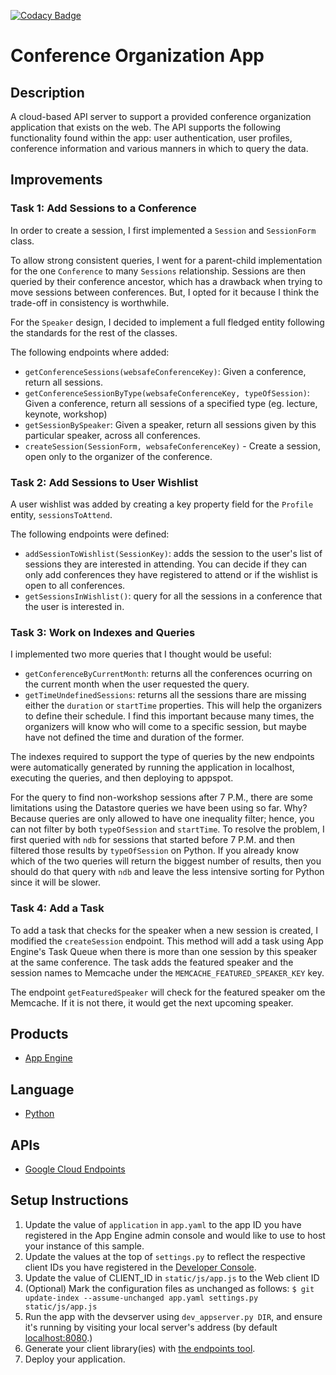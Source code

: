 [![Codacy Badge](https://api.codacy.com/project/badge/grade/651bb39277bb4f3e9fc901b611588c5b)](https://www.codacy.com/app/david-ojeda-lopez/conference-organization-app)

# Conference Organization App 

## Description

A cloud-based API server to support a provided conference organization application that exists on the web. The API supports the following functionality found within the app: user authentication, user profiles, conference information and various manners in which to query the data.

## Improvements

### Task 1: Add Sessions to a Conference

In order to create a session, I first implemented a `Session` and `SessionForm` class. 

To allow strong consistent queries, I went for a parent-child implementation for the one `Conference` to many `Sessions` relationship. Sessions are then queried by their conference ancestor, which has a drawback when trying to move sessions between conferences. But, I opted for it because I think the trade-off in consistency is worthwhile. 

For the `Speaker` design, I decided to implement a full fledged entity following the standards for the rest of the classes. 

The following endpoints where added: 

- `getConferenceSessions(websafeConferenceKey)`: Given a conference, return all sessions.
- `getConferenceSessionByType(websafeConferenceKey, typeOfSession)`: Given a conference, return all sessions of a specified type (eg. lecture, keynote, workshop)
- `getSessionBySpeaker`: Given a speaker, return all sessions given by this particular speaker, across all conferences.
- `createSession(SessionForm, websafeConferenceKey)` - Create a session, open only to the organizer of the conference.

### Task 2: Add Sessions to User Wishlist

A user wishlist was added by creating a key property field for the `Profile` entity, `sessionsToAttend`. 

The following endpoints were defined:

- `addSessionToWishlist(SessionKey)`: adds the session to the user's list of sessions they are interested in attending. You can decide if they can only add conferences they have registered to attend or if the wishlist is open to all conferences.
- `getSessionsInWishlist()`: query for all the sessions in a conference that the user is interested in.

### Task 3: Work on Indexes and Queries

I implemented two more queries that I thought would be useful:

- `getConferenceByCurrentMonth`: returns all the conferences ocurring on the current month when the user requested the query. 
- `getTimeUndefinedSessions`: returns all the sessions thare are missing either the `duration` or `startTime` properties. This will help the organizers to define their schedule. I find this important because many times, the organizers will know who will come to a specific session, but maybe have not defined the time and duration of the former. 

The indexes required to support the type of queries by the new endpoints were automatically generated by running the application in localhost, executing the queries, and then deploying to appspot. 

For the query to find non-workshop sessions after 7 P.M., there are some limitations using the Datastore queries we have been using so far. Why? Because queries are only allowed to have one inequality filter; hence, you can not filter by both `typeOfSession` and `startTime`. To resolve the problem, I first queried with `ndb` for sessions that started before 7 P.M. and then filtered those results by `typeOfSession` on Python. If you already know which of the two queries will return the biggest number of results, then you should do that query with `ndb` and leave the less intensive sorting for Python since it will be slower. 

### Task 4: Add a Task

To add a task that checks for the speaker when a new session is created, I modified the `createSession` endpoint. This method will add a task using App Engine's Task Queue when there is more than one session by this speaker at the same conference. The task adds the featured speaker and the session names to Memcache under the `MEMCACHE_FEATURED_SPEAKER_KEY` key.   

The endpoint `getFeaturedSpeaker` will check for the featured speaker om the Memcache. If it is not there, it would get the next upcoming speaker.


## Products
- [App Engine][1]

## Language
- [Python][2]

## APIs
- [Google Cloud Endpoints][3]

## Setup Instructions
1. Update the value of `application` in `app.yaml` to the app ID you
   have registered in the App Engine admin console and would like to use to host
   your instance of this sample.
1. Update the values at the top of `settings.py` to
   reflect the respective client IDs you have registered in the
   [Developer Console][4].
1. Update the value of CLIENT_ID in `static/js/app.js` to the Web client ID
1. (Optional) Mark the configuration files as unchanged as follows:
   `$ git update-index --assume-unchanged app.yaml settings.py static/js/app.js`
1. Run the app with the devserver using `dev_appserver.py DIR`, and ensure it's running by visiting
   your local server's address (by default [localhost:8080][5].)
1. Generate your client library(ies) with [the endpoints tool][6].
1. Deploy your application.


[1]: https://developers.google.com/appengine
[2]: http://python.org
[3]: https://developers.google.com/appengine/docs/python/endpoints/
[4]: https://console.developers.google.com/
[5]: https://localhost:8080/
[6]: https://developers.google.com/appengine/docs/python/endpoints/endpoints_tool
